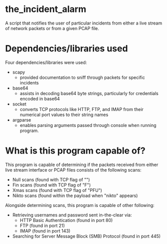 # the_incident_alarm
A script that notifies the user of particular incidents from either a live stream of network packets or from a given PCAP file.

# Dependencies/libraries used
Four dependencies/libraries were used:
  * scapy
      * provided documentation to sniff through packets for specific incidents
  * base64
      * assists in decoding base64 byte strings, particularly for credentials encoded in base64
  * socket
      * converts TCP protocols like HTTP, FTP, and IMAP from their numerical port values to their string names
  * argparse
      * enables parsing arguments passed through console when running program.

# What is this program capable of?
This program is capable of determining if the packets received from either live stream interface or PCAP files consists of the following scans:
  * Null scans (found with TCP flag of "")
  * Fin scans (found with TCP flag of "F")
  * Xmas scans (found with TCP flag of "PFU")
  * Nikto scans (found within the payload when "nikto" appears)
  
Alongside determining scans, this program is capable of other following:
  * Retrieving usernames and password sent in-the-clear via:
      * HTTP Basic Authentication (found in port 80)
      * FTP (found in port 21)
      * IMAP (found in port 143)
  * Searching for Server Message Block (SMB) Protocol (found in port 445)
